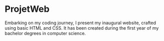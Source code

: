 # ProjetWeb
Embarking on my coding journey, I present my inaugural website, crafted using basic HTML and CSS. 
It has been created during the first year of my bachelor degrees in computer science.
